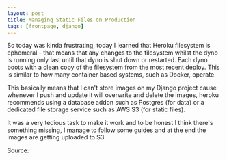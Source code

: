 ```yaml
---
layout: post
title: Managing Static Files on Production
tags: [frontpage, django]
---
```


So today was kinda frustrating, today I learned that Heroku filesystem is ephemeral - that means that any changes to the filesystem whilst the dyno is running only last until that dyno is shut down or restarted. Each dyno boots with a clean copy of the filesystem from the most recent deploy. This is similar to how many container based systems, such as Docker, operate.

This basically means that I can't store images on my Django project cause whenever I push and update it will overwrite and delete the images, heroku recommends using a database addon such as Postgres (for data) or a dedicated file storage service such as AWS S3 (for static files).

It was a very tedious task to make it work and to be honest I think there's something missing, I manage to follow some guides and at the end the images are getting uploaded to S3. 

Source: 

